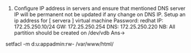 1. Configure IP address in servers and ensure that mentioned DNS server IP will be permanent not be updated if any change on DNS IP.
	Setup an ip address for [ servera ] virtual machine
	Password: redhat
	IP: 172.25.250.10/24
	GW: 172.25.250.254
	DNS: 172.25.250.220
	NB: All partition should be created on /dev/vdb
	Ans-> 






setfacl -m d:u:appadmin:rw- /var/www/html/